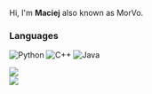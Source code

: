 Hi, I'm **Maciej** also known as MorVo.

### Languages
![Python](https://img.shields.io/badge/python-3670A0?style=for-the-badge&logo=python&logoColor=ffdd54)
![C++](https://img.shields.io/badge/c++-%2300599C.svg?style=for-the-badge&logo=c%2B%2B&logoColor=white)
![Java](https://img.shields.io/badge/java-%23ED8B00.svg?style=for-the-badge&logo=openjdk&logoColor=white)



![ ](https://github-readme-stats.vercel.app/api/top-langs/?username=morvo1&layout=compact&theme=dark)
<br/>
![ ](https://github-readme-stats.vercel.app/api?username=morvo&theme=dark)
